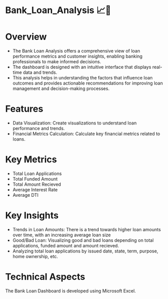 # Bank_Loan_Analysis 📈🏦

# Overview
* The Bank Loan Analysis offers a comprehensive view of loan performance metrics and customer insights, enabling banking professionals to make informed decisions.
* The dashboard is designed with an intuitive interface that displays real-time data and trends.
* This analysis helps in understanding the factors that influence loan outcomes and provides actionable recommendations for improving loan management and decision-making processes.

# Features
* Data Visualization: Create visualizations to understand loan performance and trends.
* Financial Metrics Calculation: Calculate key financial metrics related to loans.

# Key Metrics
* Total Loan Applications
* Total Funded Amount
* Total Amount Recieved
* Average Interest Rate
* Average DTI
  
# Key Insights
* Trends in Loan Amounts: There is a trend towards higher loan amounts over time, with an increasing average loan size
* Good/Bad Loan: Visualizing good and bad loans depending on total applications, funded amount and amount recieved.
* Analyzing total loan applications by issued date, state, term, purpose, home ownership, etc. 

# Technical Aspects
The Bank Loan Dashboard is developed using Microsoft Excel.
